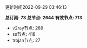 更新时间2022-09-29 03:46:13

**总订阅: 73**
**总节点: 2644**
**有效节点: 713**
- v2ray节点: 268
- ss节点: 418
- trojan节点: 27
